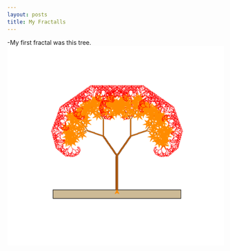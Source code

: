 ```yaml
---
layout: posts
title: My Fractalls
---
```


-My first fractal was this tree. 
<img src="../assets/images/p4.png"> 



